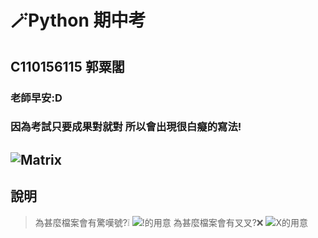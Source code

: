 # 🪄Python 期中考
## C110156115 **郭粟閣**
### 老師早安:D
### **因為考試只要成果對就對 所以會出現很白癡的寫法!**
![Matrix](https://i.imgur.com/HrSAk0P.png)
-----------------------------
## 說明
> 為甚麼檔案會有驚嘆號?❕
![!的用意](https://i.imgur.com/RVcvArP.gif)
> 為甚麼檔案會有叉叉?❌
![X的用意](https://i.imgur.com/WNKDh5r.gif)